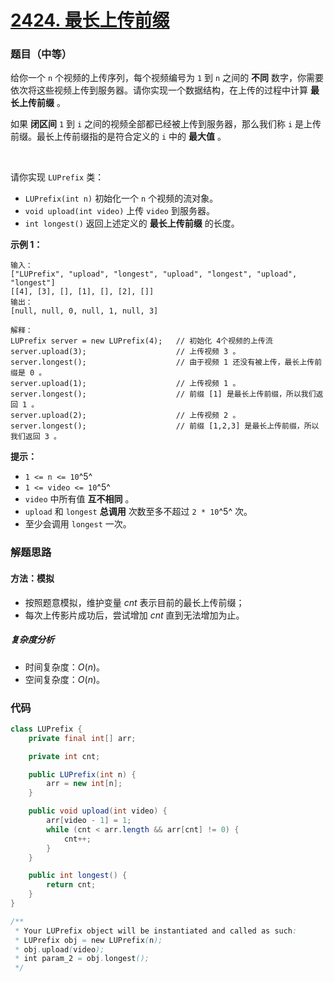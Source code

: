 # [2424. 最长上传前缀](https://leetcode.cn/problems/longest-uploaded-prefix/)

### 题目（中等）

给你一个 `n` 个视频的上传序列，每个视频编号为 `1` 到 `n` 之间的 **不同**
数字，你需要依次将这些视频上传到服务器。请你实现一个数据结构，在上传的过程中计算 **最长上传前缀** 。

如果 **闭区间** `1` 到 `i` 之间的视频全部都已经被上传到服务器，那么我们称 `i` 是上传前缀。最长上传前缀指的是符合定义的 `i`
中的 **最大值** 。

<br />


请你实现 `LUPrefix` 类：

* `LUPrefix(int n)` 初始化一个 `n` 个视频的流对象。
* `void upload(int video)` 上传 `video` 到服务器。
* `int longest()` 返回上述定义的 **最长上传前缀** 的长度。

**示例 1：**

```
输入：
["LUPrefix", "upload", "longest", "upload", "longest", "upload", "longest"]
[[4], [3], [], [1], [], [2], []]
输出：
[null, null, 0, null, 1, null, 3]

解释：
LUPrefix server = new LUPrefix(4);   // 初始化 4个视频的上传流
server.upload(3);                    // 上传视频 3 。
server.longest();                    // 由于视频 1 还没有被上传，最长上传前缀是 0 。
server.upload(1);                    // 上传视频 1 。
server.longest();                    // 前缀 [1] 是最长上传前缀，所以我们返回 1 。
server.upload(2);                    // 上传视频 2 。
server.longest();                    // 前缀 [1,2,3] 是最长上传前缀，所以我们返回 3 。
```

**提示：**

* `1 <= n <= 10`^5^
* `1 <= video <= 10`^5^
* `video` 中所有值 **互不相同** 。
* `upload` 和 `longest` **总调用** 次数至多不超过 `2 * 10`^5^ 次。
* 至少会调用 `longest` 一次。

### 解题思路

#### 方法：模拟

- 按照题意模拟，维护变量 $cnt$ 表示目前的最长上传前缀；
- 每次上传影片成功后，尝试增加 $cnt$ 直到无法增加为止。

##### 复杂度分析

- 时间复杂度：$O(n)$。
- 空间复杂度：$O(n)$。

### 代码

```java
class LUPrefix {
    private final int[] arr;

    private int cnt;

    public LUPrefix(int n) {
        arr = new int[n];
    }

    public void upload(int video) {
        arr[video - 1] = 1;
        while (cnt < arr.length && arr[cnt] != 0) {
            cnt++;
        }
    }

    public int longest() {
        return cnt;
    }
}

/**
 * Your LUPrefix object will be instantiated and called as such:
 * LUPrefix obj = new LUPrefix(n);
 * obj.upload(video);
 * int param_2 = obj.longest();
 */
```
